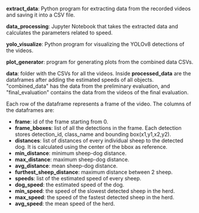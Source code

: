 **extract_data**: Python program for extracting data from the recorded videos and saving it into a CSV file.

**data_processing**: Jupyter Notebook that takes the extracted data and calculates the parameters related to speed.

**yolo_visualize**: Python program for visualizing the YOLOv8 detections of the videos.

**plot_generator**: program for generating plots from the combined data CSVs.


**data**: folder with the CSVs for all the videos. Inside **processed_data** are the dataframes after adding the estimated speeds of all objects. "combined_data" has the data from the preliminary evaluation, and "final_evaluation" contains the data from the videos of the final evaluation.

Each row of the dataframe represents a frame of the video.
The columns of the dataframes are:

- **frame**: id of the frame starting from 0.
- **frame_bboxes**: list of all the detections in the frame. Each detection stores detection_id, class_name and bounding box(x1,y1,x2,y2).
- **distances**: list of distances of every individual sheep to the detected dog. It is calculated using the center of the bbox as reference.
- **min_distance**: minimum sheep-dog distance.
- **max_distance**: maximum sheep-dog distance.
- **avg_distance**: mean sheep-dog distance.
- **furthest_sheep_distance**: maximum distance between 2 sheep.
- **speeds**: list of the estimated speed of every sheep.
- **dog_speed**: the estimated speed of the dog.
- **min_speed**: the speed of the slowest detected sheep in the herd.
- **max_speed**: the speed of the fastest detected sheep in the herd.
- **avg_speed**: the mean speed of the herd.

